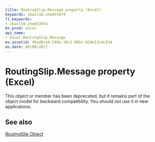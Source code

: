 ```yaml
---
title: RoutingSlip.Message property (Excel)
keywords: vbaxl10.chm453074
f1_keywords:
- vbaxl10.chm453074
ms.prod: excel
api_name:
- Excel.RoutingSlip.Message
ms.assetid: 45ad0ca4-549a-26c1-895c-62de13cdc534
ms.date: 06/08/2017
---
```



# RoutingSlip.Message property (Excel)

This object or member has been deprecated, but it remains part of the object model for backward compatibility. You should not use it in new applications.


## See also


[RoutingSlip Object](Excel.RoutingSlip.md)

